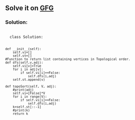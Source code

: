 <h2>Solve it on <a href="https://www.geeksforgeeks.org/problems/topological-sort/1">GFG</a></h2>
<h3>Solution:</h3>
<code>
  class Solution:
  
    def __init__(self):
        self.vi=[]
        self.st=[]
    #Function to return list containing vertices in Topological order.
    def dfs(self,v,adj):
        self.vi[v]=True
        for i in adj[v]:
            if self.vi[i]==False:
                self.dfs(i,adj)
        self.st.append(v)
        
    def topoSort(self, V, adj):
        #print(adj)
        self.vi=[False]*V
        for i in range(V):
            if self.vi[i]==False:
                self.dfs(i,adj)
        k=self.st[::-1]
        #print(k)   
        return k

</code>
